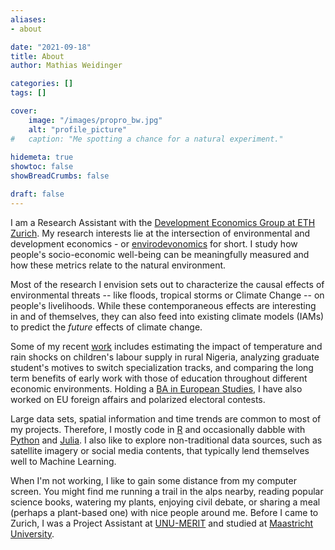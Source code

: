 ```yaml
---
aliases:
- about

date: "2021-09-18"
title: About
author: Mathias Weidinger

categories: []
tags: []

cover:
    image: "/images/propro_bw.jpg"
    alt: "profile_picture"
#   caption: "Me spotting a chance for a natural experiment."
    
hidemeta: true
showtoc: false
showBreadCrumbs: false

draft: false
---
```


I am a Research Assistant with the [Development Economics Group at ETH Zurich](https://dec.ethz.ch/). My research interests lie at the intersection of environmental and development economics - or [envirodevonomics](https://www.aeaweb.org/articles?id=10.1257/jel.53.1.5) for short. I study how people's socio-economic well-being can be meaningfully measured and how these metrics relate to the natural environment.

Most of the research I envision sets out to characterize the causal effects of environmental threats -- like floods, tropical storms or Climate Change -- on people's livelihoods. While these contemporaneous effects are interesting in and of themselves, they can also feed into existing climate models (IAMs) to predict the *future* effects of climate change.

Some of my recent [work](/research) includes estimating the impact of temperature and rain shocks on children's labour supply in rural Nigeria, analyzing graduate student's motives to switch specialization tracks, and comparing the long term benefits of early work with those of education throughout different economic environments. Holding a [BA in European Studies](https://www.maastrichtuniversity.nl/education/bachelor/bachelor-european-studies), I have also worked on EU foreign affairs and polarized electoral contests.

Large data sets, spatial information and time trends are common to most of my projects. Therefore, I mostly code in [R](https://www.r-project.org/) and occasionally dabble with [Python](https://www.python.org/) and [Julia](https://julialang.org/). I also like to explore non-traditional data sources, such as satellite imagery or social media contents, that typically lend themselves well to Machine Learning.

When I'm not working, I like to gain some distance from my computer screen. You might find me running a trail in the alps nearby, reading popular science books, watering my plants, enjoying civil debate, or sharing a meal (perhaps a plant-based one) with nice people around me. Before I came to Zurich, I was a Project Assistant at [UNU-MERIT](https://merit.unu.edu) and studied at [Maastricht University](https://www.maastrichtuniversity.nl).